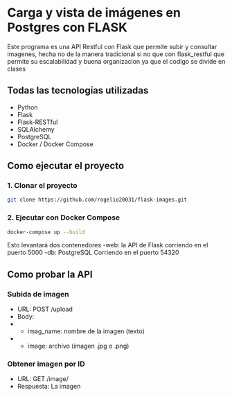 # Carga y vista de imágenes en Postgres con FLASK

Este programa es una API Restful con Flask que permite subir y consultar imagenes,
hecha no de la manera tradicional si no que con flask_restful que permite su escalabilidad
y buena organizacion ya que el codigo se divide en clases

## Todas las tecnologías utilizadas
- Python
- Flask
- Flask-RESTful
- SQLAlchemy
- PostgreSQL
- Docker / Docker Compose

## Como ejecutar el proyecto
### 1. Clonar el proyecto
```bash
git clone https://github.com/rogelio20031/flask-images.git
```

### 2. Ejecutar con Docker Compose
```bash
docker-compose up --build
```
Esto levantará dos contenedores
-web: la API de Flask corriendo en el puerto 5000
-db: PostgreSQL Corriendo en el puerto 54320

## Como probar la API
### Subida de imagen
- URL: POST /upload
- Body:
- - imag_name: nombre de la imagen (texto)
- - image: archivo (imagen .jpg o .png)

### Obtener imagen por ID
- URL: GET /image/<id>
- Respuesta: La imagen
